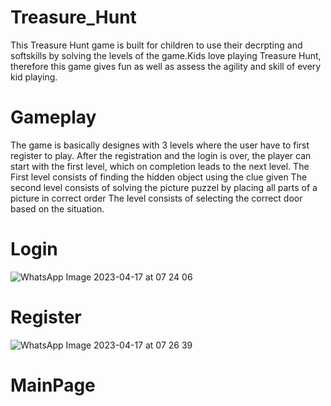 # Treasure_Hunt
This Treasure Hunt game is built for children to use their decrpting and softskills by solving the levels of the game.Kids love playing Treasure Hunt,
therefore this game gives fun as well as assess the agility and skill of every kid playing.

# Gameplay
The game is basically designes with 3 levels where the user have to first register to play. After the registration and the login is over, the player
can start with the first level, which on completion leads to the next level.
The First level consists of finding the hidden object using the clue given
The second level consists of solving the picture puzzel by placing all parts of a picture in correct order
The level consists of selecting the correct door based on the situation.

# Login
![WhatsApp Image 2023-04-17 at 07 24 06](https://user-images.githubusercontent.com/72618105/232359713-52901756-dab4-4718-8cf4-adc766cab234.jpeg)

# Register
![WhatsApp Image 2023-04-17 at 07 26 39](https://user-images.githubusercontent.com/72618105/232360144-b2202767-3cae-4cd8-b130-8aab0ca1d565.jpeg)

# MainPage
